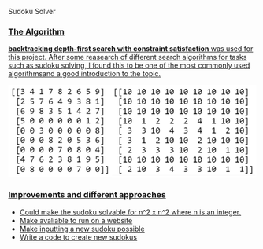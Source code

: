 Sudoku Solver

### <u>The Algorithm<u/>
__backtracking depth-first search with constraint satisfaction__ was used for this project. After some reasearch of different search algorithms for tasks such as sudoku solving, I found this to be one of the most commonly used algorithmsand a good introduction to the topic. 

![board vs values array](https://github.com/ArielKatzir/sudoku_solver_constraint_satisfaction/blob/master/images/example.PNG)

### <u>Improvements and different approaches<u/>

* Could make the sudoku solvable for n^2 x n^2 where n is an integer.
* Make avaliable to run on a website
* Make inputting a new sudoku possible
* Write a code to create new sudokus 
